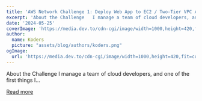 ```yaml
---
title: 'AWS Network Challenge 1: Deploy Web App to EC2 / Two-Tier VPC Architecture'
excerpt: 'About the Challenge   I manage a team of cloud developers, and one of the first things I...'
date: '2024-05-25'
coverImage: 'https://media.dev.to/cdn-cgi/image/width=1000,height=420,fit=cover,gravity=auto,format=auto/https%3A%2F%2Fdev-to-uploads.s3.amazonaws.com%2Fuploads%2Farticles%2F9keq22s5euhyd5rn4k57.jpg'
author:
  name: Koders
  picture: "assets/blog/authors/koders.png"
ogImage:
  url: 'https://media.dev.to/cdn-cgi/image/width=1000,height=420,fit=cover,gravity=auto,format=auto/https%3A%2F%2Fdev-to-uploads.s3.amazonaws.com%2Fuploads%2Farticles%2F9keq22s5euhyd5rn4k57.jpg'
---
```


About the Challenge   I manage a team of cloud developers, and one of the first things I...

[Read more](https://dev.to/aws-builders/aws-network-challenge-1-deploy-application-in-ec2-on-two-tier-vpc-architecture-135i)
